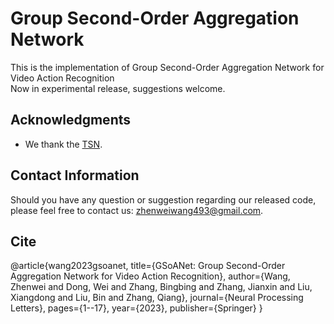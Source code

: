 # Group Second-Order Aggregation Network 
This is the implementation of Group Second-Order Aggregation Network for Video Action Recognition  
Now in experimental release, suggestions welcome.
## Acknowledgments    
* We thank the [TSN](https://github.com/yjxiong/temporal-segment-networks).
## Contact Information       
Should you have any question or suggestion regarding our released code, please feel free to contact us: zhenweiwang493@gmail.com.  

## Cite
@article{wang2023gsoanet,
  title={GSoANet: Group Second-Order Aggregation Network for Video Action Recognition},
  author={Wang, Zhenwei and Dong, Wei and Zhang, Bingbing and Zhang, Jianxin and Liu, Xiangdong and Liu, Bin and Zhang, Qiang},
  journal={Neural Processing Letters},
  pages={1--17},
  year={2023},
  publisher={Springer}
}
